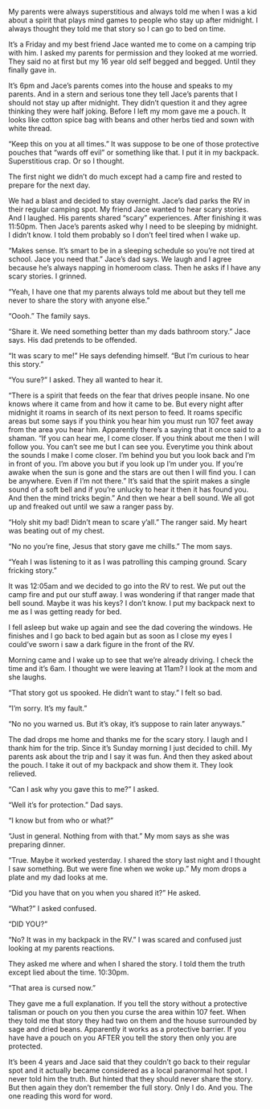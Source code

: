 My parents were always superstitious and always told me when I was a kid about a spirit that plays mind games to people who stay up after midnight. I always thought they told me that story so I can go to bed on time. 

It’s a Friday and my best friend Jace wanted me to come on a camping trip with him. I asked my parents for permission and they looked at me worried. They said no at first but my 16 year old self begged and begged. Until they finally gave in. 

It’s 6pm and Jace’s parents comes into the house and speaks to my parents. And in a stern and serious tone they tell Jace’s parents that I should not stay up after midnight. They didn’t question it and they agree thinking they were half joking. Before I left my mom gave me a pouch. It looks like cotton spice bag with beans and other herbs tied and sown with white thread. 

“Keep this on you at all times.” It was suppose to be one of those protective pouches that “wards off evil” or something like that. I put it in my backpack. Superstitious crap. Or so I thought. 

The first night we didn’t do much except had a camp fire and rested to prepare for the next day. 

We had a blast and decided to stay overnight. Jace’s dad parks the RV in their regular camping spot. My friend Jace wanted to hear scary stories. And I laughed. His parents shared “scary” experiences. After finishing it was 11:50pm. Then Jace’s parents asked why I need to be sleeping by midnight. I didn’t know. I told them probably so I don’t feel tired when I wake up. 

“Makes sense. It’s smart to be in a sleeping schedule so you’re not tired at school. Jace you need that.” Jace’s dad says. We laugh and I agree because he’s always napping in homeroom class. Then he asks if I have any scary stories. I grinned. 

“Yeah, I have one that my parents always told me about but they tell me never to share the story with anyone else.”

“Oooh.” The family says. 

“Share it. We need something better than my dads bathroom story.” Jace says. His dad pretends to be offended. 

“It was scary to me!” He says defending himself. “But I’m curious to hear this story.” 

“You sure?” I asked. They all wanted to hear it. 

“There is a spirit that feeds on the fear that drives people insane. No one knows where it came from and how it came to be. But every night after midnight it roams in search of its next person to feed. It roams specific areas but some says if you think you hear him you must run 107 feet away from the area you hear him. Apparently there’s a saying that it once said to a shaman. “If you can hear me, I come closer. If you think about me then I will follow you. You can’t see me but I can see you. Everytime you think about the sounds I make I come closer. I’m behind you but you look back and I’m in front of you. I’m above you but if you look up I’m under you. If you’re awake when the sun is gone and the stars are out then I will find you. I can be anywhere. Even if I’m not there.” It’s said that the spirit makes a single sound of a soft bell and if you’re unlucky to hear it then it has found you. And then the mind tricks begin.” And then we hear a bell sound. We all got up and freaked out until we saw a ranger pass by. 

“Holy shit my bad! Didn’t mean to scare y’all.” The ranger said. My heart was beating out of my chest. 

“No no you’re fine, Jesus that story gave me chills.” The mom says. 

“Yeah I was listening to it as I was patrolling  this camping ground. Scary fricking story.” 

It was 12:05am and we decided to go into the RV to rest. We put out the camp fire and put our stuff away. I was wondering if that ranger made that bell sound. Maybe it was his keys? I don’t know. I put my backpack next to me as I was getting ready for bed. 

I fell asleep but wake up again and see the dad covering the windows. He finishes and I go back to bed again but as soon as I close my eyes I could’ve sworn i saw a dark figure in the front of the RV. 

Morning came and I wake up to see that we’re already driving. I check the time and it’s 6am. I thought we were leaving at 11am? I look at the mom and she laughs. 

“That story got us spooked. He didn’t want to stay.” I felt so bad. 

“I’m sorry. It’s my fault.” 

“No no you warned us. But it’s okay, it’s suppose to rain later anyways.” 

The dad drops me home and thanks me for the scary story. I laugh and I thank him for the trip. Since it’s Sunday morning I just decided to chill. My parents ask about the trip and I say it was fun. And then they asked about the pouch. I take it out of my backpack and show them it. They look relieved. 

“Can I ask why you gave this to me?” I asked. 

“Well it’s for protection.” Dad says. 

“I know but from who or what?” 

“Just in general. Nothing from with that.” My mom says as she was preparing dinner. 

“True. Maybe it worked yesterday. I shared the story last night and I thought I saw something. But we were fine when we woke up.” My mom drops a plate and my dad looks at me. 

“Did you have that on you when you shared it?” He asked. 

“What?” I asked confused. 

“DID YOU?” 

“No? It was in my backpack in the RV.” I was scared and confused just looking at my parents reactions.

They asked me where and when I shared the story. I told them the truth except lied about the time. 10:30pm. 

“That area is cursed now.” 

They gave me a full explanation. If you tell the story without a protective talisman or pouch on you then you curse the area within 107 feet.  When they told me that story they had two on them and the house surrounded by sage and dried beans. Apparently it works as a protective barrier. If you have have a pouch on you AFTER you tell the story then only you are protected. 

It’s been 4 years and Jace said that they couldn’t go back to their regular spot and it actually became considered as a local paranormal hot spot. I never told him the truth. But hinted that they should never share the story. But then again they don’t remember the full story. Only I do. And you. The one reading this word for word.